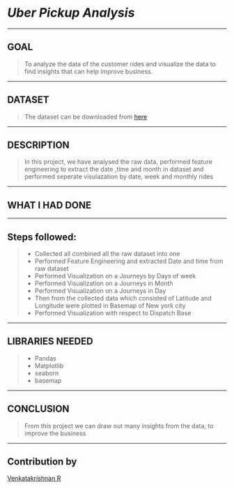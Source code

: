 # *Uber Pickup Analysis*
_________________________________________
## **GOAL**

>To analyze the data of the customer rides and visualize the data to find insights that can help improve business.
_________________________________________
## **DATASET**

>The dataset can be downloaded from [here](https://www.kaggle.com/fivethirtyeight/uber-pickups-in-new-york-city)

________________________________________
## **DESCRIPTION**

>In this project, we have analysed the raw data, performed feature engineering to extract the date ,time and month in dataset and performed seperate visulazation by date, week and monthly rides
_________________________________________
## **WHAT I HAD DONE**
_________________________________________
## Steps followed:
 > * Collected all combined all the raw dataset into one
 > * Performed Feature Engineering and extracted Date and time from raw dataset
 > * Performed Visualization on a Journeys by Days of week
 > * Performed Visualization on a Journeys in Month 
 >  * Performed Visualization on a Journeys in Day
 >  * Then from the collected data which consisted of Latitude and Longitude were plotted in Basemap of New york city
 >  * Performed Visualization with respect to Dispatch Base 

_________________________________________
## **LIBRARIES NEEDED**

>* Pandas
>* Matplotlib
>* seaborn
>* basemap
_________________________________________
## **CONCLUSION**

>From this project we can draw out many insights from the data, to improve the business

_________________________________________
## **Contribution by**
[Venkatakrishnan R](https://github.com/Cody-coder017)

